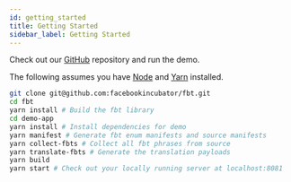 ```yaml
---
id: getting_started
title: Getting Started
sidebar_label: Getting Started
---
```


Check out our [GitHub](https://github.com/facebookincubator/fbt) repository and run the demo.

The following assumes you have [Node](https://nodejs.org) and [Yarn](https://yarnpkg.com) installed.

```bash
git clone git@github.com:facebookincubator/fbt.git
cd fbt
yarn install # Build the fbt library
cd demo-app
yarn install # Install dependencies for demo
yarn manifest # Generate fbt enum manifests and source manifests
yarn collect-fbts # Collect all fbt phrases from source
yarn translate-fbts # Generate the translation payloads
yarn build
yarn start # Check out your locally running server at localhost:8081
```

